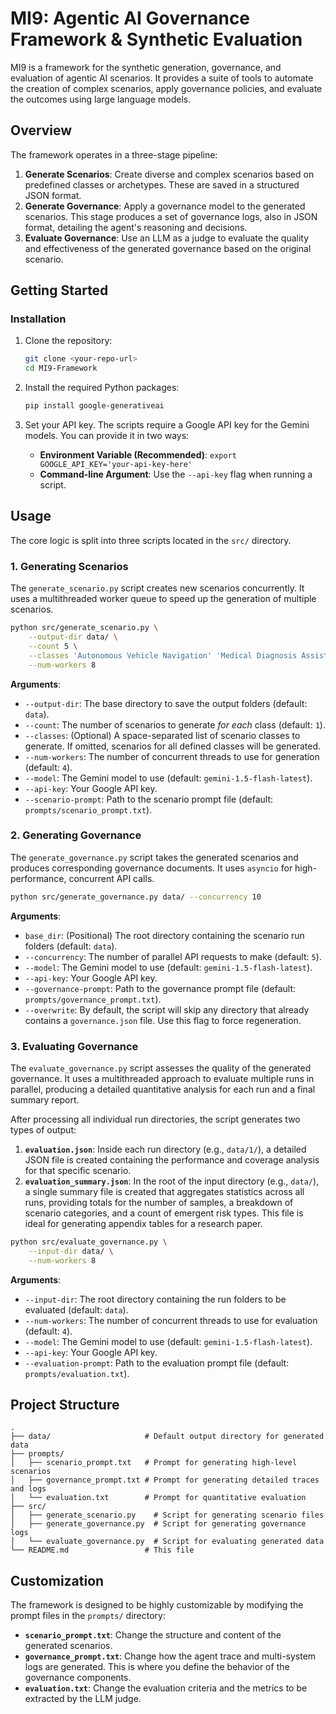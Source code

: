 # MI9: Agentic AI Governance Framework & Synthetic Evaluation

MI9 is a framework for the synthetic generation, governance, and evaluation of agentic AI scenarios. It provides a suite of tools to automate the creation of complex scenarios, apply governance policies, and evaluate the outcomes using large language models.

## Overview

The framework operates in a three-stage pipeline:

1.  **Generate Scenarios**: Create diverse and complex scenarios based on predefined classes or archetypes. These are saved in a structured JSON format.
2.  **Generate Governance**: Apply a governance model to the generated scenarios. This stage produces a set of governance logs, also in JSON format, detailing the agent's reasoning and decisions.
3.  **Evaluate Governance**: Use an LLM as a judge to evaluate the quality and effectiveness of the generated governance based on the original scenario.

## Getting Started

### Installation

1.  Clone the repository:
    ```bash
    git clone <your-repo-url>
    cd MI9-Framework
    ```

2.  Install the required Python packages:
    ```bash
    pip install google-generativeai
    ```

3.  Set your API key. The scripts require a Google API key for the Gemini models. You can provide it in two ways:
    *   **Environment Variable (Recommended)**: `export GOOGLE_API_KEY='your-api-key-here'`
    *   **Command-line Argument**: Use the `--api-key` flag when running a script.

## Usage

The core logic is split into three scripts located in the `src/` directory.

### 1. Generating Scenarios

The `generate_scenario.py` script creates new scenarios concurrently. It uses a multithreaded worker queue to speed up the generation of multiple scenarios.

```bash
python src/generate_scenario.py \
    --output-dir data/ \
    --count 5 \
    --classes 'Autonomous Vehicle Navigation' 'Medical Diagnosis Assistant' \
    --num-workers 8
```

**Arguments**:
*   `--output-dir`: The base directory to save the output folders (default: `data`).
*   `--count`: The number of scenarios to generate *for each* class (default: `1`).
*   `--classes`: (Optional) A space-separated list of scenario classes to generate. If omitted, scenarios for all defined classes will be generated.
*   `--num-workers`: The number of concurrent threads to use for generation (default: `4`).
*   `--model`: The Gemini model to use (default: `gemini-1.5-flash-latest`).
*   `--api-key`: Your Google API key.
*   `--scenario-prompt`: Path to the scenario prompt file (default: `prompts/scenario_prompt.txt`).

### 2. Generating Governance

The `generate_governance.py` script takes the generated scenarios and produces corresponding governance documents. It uses `asyncio` for high-performance, concurrent API calls.

```bash
python src/generate_governance.py data/ --concurrency 10
```

**Arguments**:
*   `base_dir`: (Positional) The root directory containing the scenario run folders (default: `data`).
*   `--concurrency`: The number of parallel API requests to make (default: `5`).
*   `--model`: The Gemini model to use (default: `gemini-1.5-flash-latest`).
*   `--api-key`: Your Google API key.
*   `--governance-prompt`: Path to the governance prompt file (default: `prompts/governance_prompt.txt`).
*   `--overwrite`: By default, the script will skip any directory that already contains a `governance.json` file. Use this flag to force regeneration.

### 3. Evaluating Governance

The `evaluate_governance.py` script assesses the quality of the generated governance. It uses a multithreaded approach to evaluate multiple runs in parallel, producing a detailed quantitative analysis for each run and a final summary report.

After processing all individual run directories, the script generates two types of output:
1.  **`evaluation.json`**: Inside each run directory (e.g., `data/1/`), a detailed JSON file is created containing the performance and coverage analysis for that specific scenario.
2.  **`evaluation_summary.json`**: In the root of the input directory (e.g., `data/`), a single summary file is created that aggregates statistics across all runs, providing totals for the number of samples, a breakdown of scenario categories, and a count of emergent risk types. This file is ideal for generating appendix tables for a research paper.

```bash
python src/evaluate_governance.py \
    --input-dir data/ \
    --num-workers 8
```

**Arguments**:
*   `--input-dir`: The root directory containing the run folders to be evaluated (default: `data`).
*   `--num-workers`: The number of concurrent threads to use for evaluation (default: `4`).
*   `--model`: The Gemini model to use (default: `gemini-1.5-flash-latest`).
*   `--api-key`: Your Google API key.
*   `--evaluation-prompt`: Path to the evaluation prompt file (default: `prompts/evaluation.txt`).

## Project Structure

```
.
├── data/                     # Default output directory for generated data
├── prompts/
│   ├── scenario_prompt.txt   # Prompt for generating high-level scenarios
│   ├── governance_prompt.txt # Prompt for generating detailed traces and logs
│   └── evaluation.txt        # Prompt for quantitative evaluation
├── src/
│   ├── generate_scenario.py    # Script for generating scenario files
│   ├── generate_governance.py  # Script for generating governance logs
│   └── evaluate_governance.py  # Script for evaluating generated data
└── README.md                 # This file
```

## Customization

The framework is designed to be highly customizable by modifying the prompt files in the `prompts/` directory:

-   **`scenario_prompt.txt`**: Change the structure and content of the generated scenarios.
-   **`governance_prompt.txt`**: Change how the agent trace and multi-system logs are generated. This is where you define the behavior of the governance components.
-   **`evaluation.txt`**: Change the evaluation criteria and the metrics to be extracted by the LLM judge.
